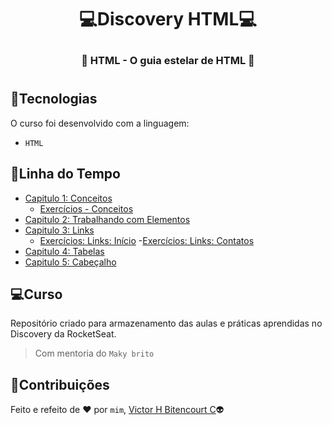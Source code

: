 # <p align="center">:computer:Discovery HTML:computer:</p>
### <p align="center">:speech_balloon: HTML - O guia estelar de HTML :speech_balloon:</p> 
#
## :balloon:Tecnologias
O curso foi desenvolvido com a linguagem:
- ``HTML``

## :memo:Linha do Tempo
- [Capitulo 1: Conceitos](https://github.com/vhbitencourtc/Discovery_HTML/blob/main/conceitos.html)
  - [Exercícios - Conceitos](https://github.com/vhbitencourtc/Discovery_HTML/blob/main/ex_conceitos.html)
- [Capitulo 2: Trabalhando com Elementos](https://github.com/vhbitencourtc/Discovery_HTML/blob/main/workelements.html)
- [Capitulo 3: Links](https://github.com/vhbitencourtc/Discovery_HTML/blob/main/links.html)
   - [Exercícios: Links: Início](https://github.com/vhbitencourtc/Discovery_HTML/blob/main/ex_links_index.html)
     -[Exercícios: Links: Contatos](https://github.com/vhbitencourtc/Discovery_HTML/blob/main/ex_links_contact.html) 
- [Capitulo 4: Tabelas](https://github.com/vhbitencourtc/Discovery_HTML/blob/main/tabelas.html)
- [Capitulo 5: Cabeçalho](https://github.com/vhbitencourtc/Discovery_HTML/blob/main/header.html)

## :computer:Curso
Repositório criado para armazenamento das aulas e práticas aprendidas no Discovery da RocketSeat.
> Com mentoria do `Maky brito`

## 📝Contribuições
Feito e refeito de :heart: por `mim`, [Victor H Bitencourt C](https://github.com/vhbitencourtc/):alien:
